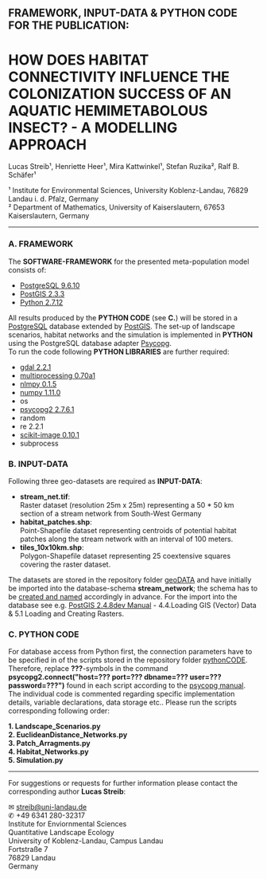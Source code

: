 
## FRAMEWORK, INPUT-DATA & PYTHON CODE FOR THE PUBLICATION:

# HOW DOES HABITAT CONNECTIVITY INFLUENCE THE COLONIZATION SUCCESS OF AN AQUATIC HEMIMETABOLOUS INSECT? - A MODELLING APPROACH

Lucas Streib¹, Henriette Heer¹, Mira Kattwinkel¹, Stefan Ruzika², Ralf B. Schäfer¹

¹ Institute for Environmental Sciences, University Koblenz-Landau, 76829 Landau i. d. Pfalz, Germany\
² Department of Mathematics, University of Kaiserslautern, 67653 Kaiserslautern, Germany

-----

### A. FRAMEWORK

The **SOFTWARE-FRAMEWORK** for the presented meta-population model consists of: 

- [PostgreSQL 9.6.10](https://www.postgresql.org/docs/9.6/release-9-6-10.html)
- [PostGIS 2.3.3](https://postgis.net/2017/07/01/postgis-2.3.3/)
- [Python 2.7.12](https://www.python.org/downloads/release/python-2712/)

All results produced by the **PYTHON CODE** (see **C.**) will be stored in a [PostgreSQL](https://www.postgresql.org/) database extended by [PostGIS](https://postgis.net/). The set-up of landscape scenarios, habitat networks and the simulation is implemented in **PYTHON** using the PostgreSQL database adapter [Psycopg](http://initd.org/psycopg/docs/index.html).\
To run the code following **PYTHON LIBRARIES** are further required: 

- [gdal 2.2.1](https://pypi.org/project/pygdal/)
- [multiprocessing 0.70a1](https://pypi.org/project/multiprocess/)
- [nlmpy 0.1.5](https://pypi.org/project/nlmpy/)
- [numpy 1.11.0](https://pypi.org/project/numpy/)
- os
- [psycopg2 2.7.6.1](https://pypi.org/project/psycopg2/)
- random
- re 2.2.1
- [scikit-image 0.10.1](http://scikit-image.org/docs/dev/api/skimage.graph.html) 
- subprocess

### B. INPUT-DATA

Following three geo-datasets are required as **INPUT-DATA**:

 - **stream_net.tif**:\
   Raster dataset (resolution 25m x 25m) representing a 50 * 50 km section of a stream network from South-West Germany 
 - **habitat_patches.shp**:\
   Point-Shapefile dataset representing centroids of potential habitat patches along the stream network with an interval of 100 meters.
 - **tiles_10x10km.shp**:\
   Polygon-Shapefile dataset representing 25 coextensive squares covering the raster dataset. 

The datasets are stored in the repository folder [geoDATA](https://github.com/luclucky/HabitatConnectivity_Colonization/tree/master/geoDATA_gitHUB) and have initially be imported into the database-schema **stream_network**; the schema has to be [created and named](https://www.postgresql.org/docs/9.3/sql-createschema.html) accordingly in advance. For the import into the database see e.g. [PostGIS 2.4.8dev Manual](https://postgis.net/stuff/postgis-2.4.pdf) - 4.4.Loading GIS (Vector) Data & 5.1 Loading and Creating Rasters. 

### C. PYTHON CODE

For database access from Python first, the connection parameters have to be specified in of the scripts stored in the repository folder [pythonCODE](https://github.com/luclucky/HabitatConnectivity_Colonization/tree/master/pythonCODE). Therefore, replace **???**-symbols in the command **psycopg2.connect("host=??? port=??? dbname=??? user=??? password=???")** found in each script according to the [psycopg manual](http://initd.org/psycopg/docs/module.html).
The individual code is commented regarding specific implementation details, variable declarations, data storage etc..
Please run the scripts corresponding following order:

**1. Landscape_Scenarios.py**\
**2. EuclideanDistance_Networks.py**\
**3. Patch_Arragments.py**\
**4. Habitat_Networks.py**\
**5. Simulation.py**

-----

For suggestions or requests for further information please contact the corresponding author **Lucas Streib**:

&#9993; streib@uni-landau.de\
&#9990; +49 6341 280-32317\
Institute for Enviornmental Sciences\
Quantitative Landscape Ecology\
University of Koblenz-Landau, Campus Landau\
Fortstraße 7\
76829 Landau\
Germany

